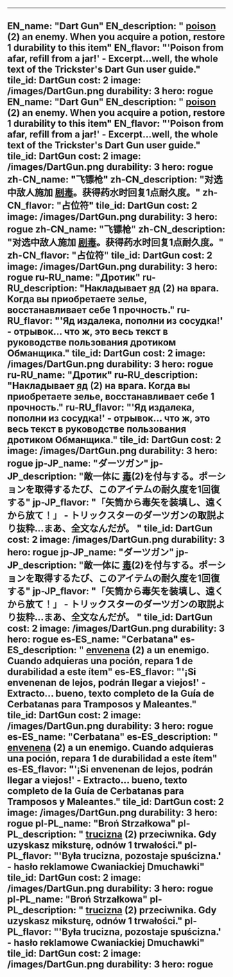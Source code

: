 ---

EN_name: "Dart Gun"
EN_description: " <u>poison</u> (2) an enemy. When you acquire a potion, restore 1 durability to this item"
EN_flavor: "'Poison from afar, refill from a jar!' - Excerpt...well, the whole text of the Trickster's Dart Gun user guide."
tile_id: DartGun
cost: 2
image: /images/DartGun.png
durability: 3
hero: rogue
EN_name: "Dart Gun"
EN_description: " <u>poison</u> (2) an enemy. When you acquire a potion, restore 1 durability to this item"
EN_flavor: "'Poison from afar, refill from a jar!' - Excerpt...well, the whole text of the Trickster's Dart Gun user guide."
tile_id: DartGun
cost: 2
image: /images/DartGun.png
durability: 3
hero: rogue
zh-CN_name: "飞镖枪"
zh-CN_description: "对选中敌人施加 <u>剧毒</u>。获得药水时回复1点耐久度。"
zh-CN_flavor: "占位符"
tile_id: DartGun
cost: 2
image: /images/DartGun.png
durability: 3
hero: rogue
zh-CN_name: "飞镖枪"
zh-CN_description: "对选中敌人施加 <u>剧毒</u>。获得药水时回复1点耐久度。"
zh-CN_flavor: "占位符"
tile_id: DartGun
cost: 2
image: /images/DartGun.png
durability: 3
hero: rogue
ru-RU_name: "Дротик"
ru-RU_description: "Накладывает  <u>яд</u> (2) на врага. Когда вы приобретаете зелье, восстанавливает себе 1 прочность."
ru-RU_flavor: "'Яд издалека, пополни из сосудка!' - отрывок... что ж, это весь текст в руководстве пользования дротиком Обманщика."
tile_id: DartGun
cost: 2
image: /images/DartGun.png
durability: 3
hero: rogue
ru-RU_name: "Дротик"
ru-RU_description: "Накладывает  <u>яд</u> (2) на врага. Когда вы приобретаете зелье, восстанавливает себе 1 прочность."
ru-RU_flavor: "'Яд издалека, пополни из сосудка!' - отрывок... что ж, это весь текст в руководстве пользования дротиком Обманщика."
tile_id: DartGun
cost: 2
image: /images/DartGun.png
durability: 3
hero: rogue
jp-JP_name: "ダーツガン"
jp-JP_description: "敵一体に <u>毒</u>(2)を付与する。ポーションを取得するたび、このアイテムの耐久度を1回復する"
jp-JP_flavor: "「矢筒から毒矢を装填し、遠くから放て！」 - トリックスターのダーツガンの取説より抜粋…まあ、全文なんだが。
"
tile_id: DartGun
cost: 2
image: /images/DartGun.png
durability: 3
hero: rogue
jp-JP_name: "ダーツガン"
jp-JP_description: "敵一体に <u>毒</u>(2)を付与する。ポーションを取得するたび、このアイテムの耐久度を1回復する"
jp-JP_flavor: "「矢筒から毒矢を装填し、遠くから放て！」 - トリックスターのダーツガンの取説より抜粋…まあ、全文なんだが。
"
tile_id: DartGun
cost: 2
image: /images/DartGun.png
durability: 3
hero: rogue
es-ES_name: "Cerbatana"
es-ES_description: " <u>envenena</u> (2) a un enemigo. Cuando adquieras una poción, repara 1 de durabilidad a este ítem"
es-ES_flavor: "'¡Si envenenan de lejos, podrán llegar a viejos!' - Extracto... bueno, texto completo de la Guía de Cerbatanas para Tramposos y Maleantes."
tile_id: DartGun
cost: 2
image: /images/DartGun.png
durability: 3
hero: rogue
es-ES_name: "Cerbatana"
es-ES_description: " <u>envenena</u> (2) a un enemigo. Cuando adquieras una poción, repara 1 de durabilidad a este ítem"
es-ES_flavor: "'¡Si envenenan de lejos, podrán llegar a viejos!' - Extracto... bueno, texto completo de la Guía de Cerbatanas para Tramposos y Maleantes."
tile_id: DartGun
cost: 2
image: /images/DartGun.png
durability: 3
hero: rogue
pl-PL_name: "Broń Strzałkowa"
pl-PL_description: " <u>trucizna</u> (2) przeciwnika. Gdy uzyskasz miksturę, odnów 1 trwałości."
pl-PL_flavor: "'Była trucizna, pozostaje spuścizna.' - hasło reklamowe Cwaniackiej Dmuchawki"
tile_id: DartGun
cost: 2
image: /images/DartGun.png
durability: 3
hero: rogue
pl-PL_name: "Broń Strzałkowa"
pl-PL_description: " <u>trucizna</u> (2) przeciwnika. Gdy uzyskasz miksturę, odnów 1 trwałości."
pl-PL_flavor: "'Była trucizna, pozostaje spuścizna.' - hasło reklamowe Cwaniackiej Dmuchawki"
tile_id: DartGun
cost: 2
image: /images/DartGun.png
durability: 3
hero: rogue
---